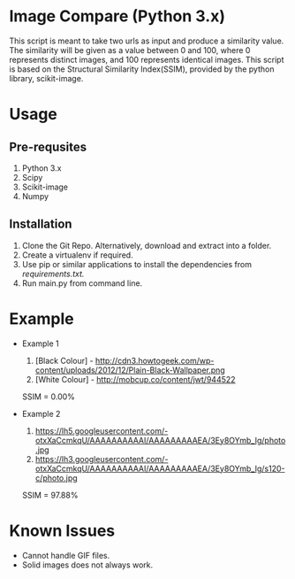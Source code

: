 # Image Compare (Python 3.x)

   This script is meant to take two urls as input and produce a similarity value. The similarity will be given as a value between 0 and 100, where 0 represents distinct images, and 100 represents identical images.
   This script is based on the Structural Similarity Index(SSIM), provided by the python library, scikit-image.
   
# Usage
## Pre-requsites
   1. Python 3.x
   2. Scipy
   3. Scikit-image
   4. Numpy

## Installation
   1. Clone the Git Repo. Alternatively, download and extract into a folder.
   2. Create a virtualenv if required.
   3. Use pip or similar applications to install the dependencies from *requirements.txt.*
   4. Run main.py from command line.
   
# Example
* Example 1
  1. [Black Colour] - http://cdn3.howtogeek.com/wp-content/uploads/2012/12/Plain-Black-Wallpaper.png
  2. [White Colour] - http://mobcup.co/content/jwt/944522

  SSIM = 0.00%
* Example 2
  1. https://lh5.googleusercontent.com/-otxXaCcmkqU/AAAAAAAAAAI/AAAAAAAAAEA/3Ey8OYmb_Ig/photo.jpg
  2. https://lh3.googleusercontent.com/-otxXaCcmkqU/AAAAAAAAAAI/AAAAAAAAAEA/3Ey8OYmb_Ig/s120-c/photo.jpg
  
  SSIM = 97.88%

# Known Issues
* Cannot handle GIF files.
* Solid images does not always work.

